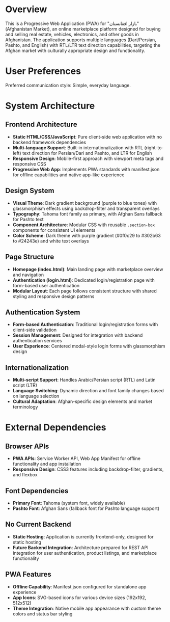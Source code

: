 # Overview

This is a Progressive Web Application (PWA) for "بازار افغانستان" (Afghanistan Market), an online marketplace platform designed for buying and selling real estate, vehicles, electronics, and other goods in Afghanistan. The application supports multiple languages (Dari/Persian, Pashto, and English) with RTL/LTR text direction capabilities, targeting the Afghan market with culturally appropriate design and functionality.

# User Preferences

Preferred communication style: Simple, everyday language.

# System Architecture

## Frontend Architecture
- **Static HTML/CSS/JavaScript**: Pure client-side web application with no backend framework dependencies
- **Multi-language Support**: Built-in internationalization with RTL (right-to-left) text direction for Persian/Dari and Pashto, and LTR for English
- **Responsive Design**: Mobile-first approach with viewport meta tags and responsive CSS
- **Progressive Web App**: Implements PWA standards with manifest.json for offline capabilities and native app-like experience

## Design System
- **Visual Theme**: Dark gradient background (purple to blue tones) with glassmorphism effects using backdrop-filter and transparent overlays
- **Typography**: Tahoma font family as primary, with Afghan Sans fallback for Pashto text
- **Component Architecture**: Modular CSS with reusable `.section-box` components for consistent UI elements
- **Color Scheme**: Dark theme with purple gradient (#0f0c29 to #302b63 to #24243e) and white text overlays

## Page Structure
- **Homepage (index.html)**: Main landing page with marketplace overview and navigation
- **Authentication (login.html)**: Dedicated login/registration page with form-based user authentication
- **Modular Layout**: Each page follows consistent structure with shared styling and responsive design patterns

## Authentication System
- **Form-based Authentication**: Traditional login/registration forms with client-side validation
- **Session Management**: Designed for integration with backend authentication services
- **User Experience**: Centered modal-style login forms with glassmorphism design

## Internationalization
- **Multi-script Support**: Handles Arabic/Persian script (RTL) and Latin script (LTR)
- **Language Switching**: Dynamic direction and font family changes based on language selection
- **Cultural Adaptation**: Afghan-specific design elements and market terminology

# External Dependencies

## Browser APIs
- **PWA APIs**: Service Worker API, Web App Manifest for offline functionality and app installation
- **Responsive Design**: CSS3 features including backdrop-filter, gradients, and flexbox

## Font Dependencies
- **Primary Font**: Tahoma (system font, widely available)
- **Pashto Font**: Afghan Sans (fallback font for Pashto language support)

## No Current Backend
- **Static Hosting**: Application is currently frontend-only, designed for static hosting
- **Future Backend Integration**: Architecture prepared for REST API integration for user authentication, product listings, and marketplace functionality

## PWA Features
- **Offline Capability**: Manifest.json configured for standalone app experience
- **App Icons**: SVG-based icons for various device sizes (192x192, 512x512)
- **Theme Integration**: Native mobile app appearance with custom theme colors and status bar styling